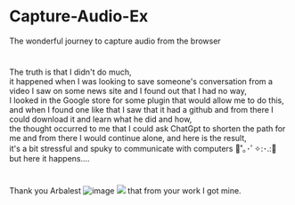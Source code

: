 # Capture-Audio-Ex
The wonderful journey to capture audio from the browser
#
The truth is that I didn't do much, <br />
it happened when I was looking to save someone's conversation from a video I saw on some news site and I found out that I had no way, <br />
I looked in the Google store for some plugin that would allow me to do this, <br />
and when I found one like that I saw that it had a github and from there I could download it and learn what he did and how, <br />
the thought occurred to me that I could ask ChatGpt to shorten the path for me and from there I would continue alone, and here is the result, <br />
it's a bit stressful and spuky to communicate with computers 🦇˚｡･ﾟ✧:･.:🦇  but here it happens....

#
Thank you Arbalest ![image](https://github.com/meir-gazit/Capture-Audio-Ex/assets/76516881/914988ac-92e1-412f-8d50-1e859f1df48d) ![]((https://github.com/arblast/Chrome-Audio-Capturer)) that from your work I got mine.
